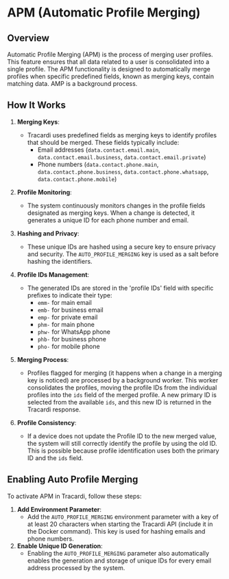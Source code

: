 # APM (Automatic Profile Merging)

## Overview

Automatic Profile Merging (APM) is the process of merging user profiles. This feature ensures that all data related to a
user is consolidated into a single profile. The APM functionality is designed to automatically merge profiles when
specific predefined fields, known as merging keys, contain matching data. AMP is a background process.

## How It Works

1. **Merging Keys**:
    - Tracardi uses predefined fields as merging keys to identify profiles that should be merged. These fields typically
      include:
        - Email addresses (`data.contact.email.main`, `data.contact.email.business`, `data.contact.email.private`)
        - Phone
          numbers (`data.contact.phone.main`, `data.contact.phone.business`, `data.contact.phone.whatsapp`, `data.contact.phone.mobile`)

2. **Profile Monitoring**:
    - The system continuously monitors changes in the profile fields designated as merging keys. When a change is
      detected, it generates a unique ID for each phone number and email.

3. **Hashing and Privacy**:
    - These unique IDs are hashed using a secure key to ensure privacy and security. The `AUTO_PROFILE_MERGING` key is
      used as a salt before hashing the identifiers.

4. **Profile IDs Management**:
    - The generated IDs are stored in the 'profile IDs' field with specific prefixes to indicate their type:
        - `emm-` for main email
        - `emb-` for business email
        - `emp-` for private email
        - `phm-` for main phone
        - `phw-` for WhatsApp phone
        - `phb-` for business phone
        - `pho-` for mobile phone

5. **Merging Process**:
    - Profiles flagged for merging (it happens when a change in a merging key is noticed) are processed by a background
      worker. This worker consolidates the profiles, moving the profile IDs from the individual profiles into the `ids`
      field of the merged profile. A new primary ID is selected from the available `ids`, and this new ID is returned in
      the Tracardi response.

6. **Profile Consistency**:
    - If a device does not update the Profile ID to the new merged value, the system will still correctly identify the
      profile by using the old ID. This is possible because profile identification uses both the primary ID and
      the `ids` field.

## Enabling Auto Profile Merging

To activate APM in Tracardi, follow these steps:

1. **Add Environment Parameter**:
    - Add the `AUTO_PROFILE_MERGING` environment parameter with a key of at least 20 characters when starting the
      Tracardi API (include it in the Docker command). This key is used for hashing emails and phone numbers.
2. **Enable Unique ID Generation**:
    - Enabling the `AUTO_PROFILE_MERGING` parameter also automatically enables the generation and storage of unique IDs
      for every email address processed by the system.

